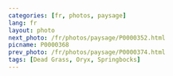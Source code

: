 ```yaml
---
categories: [fr, photos, paysage]
lang: fr
layout: photo
next_photo: /fr/photos/paysage/P0000352.html
picname: P0000368
prev_photo: /fr/photos/paysage/P0000374.html
tags: [Dead Grass, Oryx, Springbocks]
---
```

